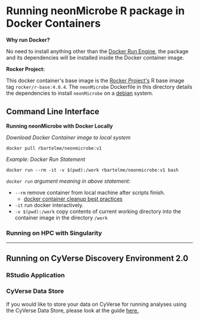 # Running neonMicrobe R package in Docker Containers

**Why run Docker?**

No need to install anything other than the [Docker Run Engine](https://docs.docker.com/get-docker/), the package and its dependencies will be installed inside the Docker container image. 

**Rocker Project:**

This docker container's base image is the [Rocker Project's](https://www.rocker-project.org/) R base image tag `rocker/r-base:4.0.4`. The `neonMicrobe` Dockerfile in this directory details the dependencies to install `neonMicrobe` on a [debian](https://www.debian.org/) system.

## Command Line Interface

**Running neonMicrobe with Docker Locally**

*Download Docker Container image to local system* 

`docker pull rbartelme/neonmicrobe:v1`

*Example: Docker Run Statement*

`docker run --rm -it -v $(pwd):/work rbartelme/neonmicrobe:v1 bash`

*`docker run` argument meaning in above statement:* 

* `--rm` remove container from local machine after scripts finish. 
    * [docker container cleanup best practices](https://dzone.com/articles/docker-clean-after-yourself)
* `-it` run docker interactively.
* `-v $(pwd):/work` copy contents of current working directory into the container image in the directory `/work`

### Running on HPC with Singularity

---

## Running on CyVerse Discovery Environment 2.0



### RStudio Application

### CyVerse Data Store

If you would like to store your data on CyVerse for running analyses using the CyVerse Data Store, please look at the guide [here.](https://learning.cyverse.org/projects/data_store_guide/en/latest/)